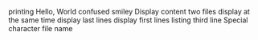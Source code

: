 printing Hello, World
confused smiley
Display content
two files display at the same time
display last lines
display first lines
listing third line
Special character file name
